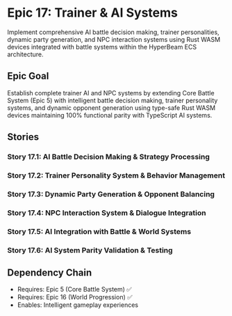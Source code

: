 # Epic 17: Trainer & AI Systems

Implement comprehensive AI battle decision making, trainer personalities, dynamic party generation, and NPC interaction systems using Rust WASM devices integrated with battle systems within the HyperBeam ECS architecture.

## Epic Goal

Establish complete trainer AI and NPC systems by extending Core Battle System (Epic 5) with intelligent battle decision making, trainer personality systems, and dynamic opponent generation using type-safe Rust WASM devices maintaining 100% functional parity with TypeScript AI systems.

## Stories

### Story 17.1: AI Battle Decision Making & Strategy Processing
### Story 17.2: Trainer Personality System & Behavior Management
### Story 17.3: Dynamic Party Generation & Opponent Balancing
### Story 17.4: NPC Interaction System & Dialogue Integration
### Story 17.5: AI Integration with Battle & World Systems
### Story 17.6: AI System Parity Validation & Testing

## Dependency Chain
- Requires: Epic 5 (Core Battle System) ✅
- Requires: Epic 16 (World Progression) ✅
- Enables: Intelligent gameplay experiences
